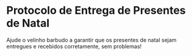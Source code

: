 # Protocolo de Entrega de Presentes de Natal

Ajude o velinho barbudo a garantir que os presentes de natal sejam entregues e recebidos corretamente, sem problemas!
